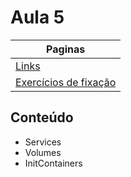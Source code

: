 # Aula 5

| Paginas                                  |
| ---------------------------------------- |
| [Links](./links_aula.md)                 |
| [Exercícios de fixação](./exercicios.MD) |


## Conteúdo

- Services 
- Volumes
- InitContainers
